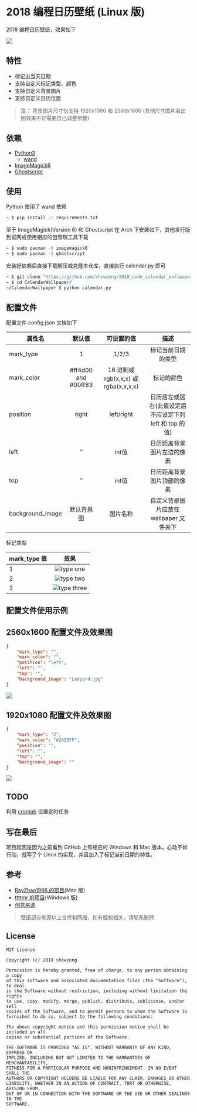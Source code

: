 # 2018 编程日历壁纸 (Linux 版)

2018 编程日历壁纸，效果如下

![](./READMEResource/2560.jpg)

## 特性

* 标记出当天日期
* 支持自定义标记类型、颜色
* 支持自定义背景图片
* 支持自定义日历位置

> 注： 背景图片尺寸仅支持 1920x1080 和 2560x1600 (其他尺寸图片若出图效果不好需要自己调整参数)

## 依赖

* [Python3](https://www.python.org)
  * [wand](https://github.com/dahlia/wand)
* [ImageMagick6](http://www.imagemagick.org)
* [Ghostscript](https://www.ghostscript.com/)

## 使用

Python 使用了 wand 依赖

``` bash
~ $ pip install -r requirements.txt
```
至于 ImageMagick(Version 6) 和 Ghostscript 在 Arch 下安装如下，其他发行版到官网或使用相应的包管理工具下载

``` bash
~ $ sudo pacman -S imagemagick6
~ $ sudo pacman -S ghostscript
```
安装好依赖后直接下载解压或克隆本仓库，直接执行 calendar.py 即可

``` bash
~ $ git clone "https://github.com/showzeng/2018_code_calendar_wallpaper_Linux" CalendarWallpaper
~ $ cd CalendarWallpaper/
~/CalendarWallpaper $ python calendar.py
```

## 配置文件

配置文件 config.json 文档如下

| 属性名             | 默认值 | 可设置的值 | 描述 |
| ----------------- |:-----:|:--------:|:---:|
| mark_type         | 1 | 1/2/3 | 标记当前日期的类型 |
| mark_color        | #ff4d00 and #00ff83 | 16 进制或 rgb(x,x,x) 或 rgba(x,x,x,x) | 标记的颜色 |
| position          | right | left/right | 日历居左或居右(此值设定后不应设定下列 left 和 top 的值) |
| left              | '' | int值 | 日历距离背景图片左边的像素 |
| top               | '' | int值 | 日历距离背景图片顶部的像素 |
| background_image  | 默认背景图 | 图片名称 | 自定义背景图片应放在 wallpaper 文件夹下 |

标记类型

| mark_type 值 | 效果 |
| ------------ |:---:|
| 1 | ![type one](./READMEResource/TypeOneMark.jpg) |
| 2 | ![type two](./READMEResource/TypeTwoMark.jpg) |
| 3 | ![type three](./READMEResource/TypeThreeMark.jpg) |

## 配置文件使用示例

**2560x1600 配置文件及效果图**
-------
``` json
{
	"mark_type": "",
	"mark_color": "",
	"position": "left",
	"left": "",
	"top": "",
	"background_image": "Leopard.jpg"
}
```
![](./READMEResource/2560.jpg)

**1920x1080 配置文件及效果图**
-------
``` json
{
	"mark_type": "2",
	"mark_color": "#2A2DFF",
	"position": "",
	"left": "",
	"top": "",
	"background_image": ""
}
```
![](./READMEResource/1920.jpg)

## TODO

利用 [crontab](http://linuxtools-rst.readthedocs.io/zh_CN/latest/tool/crontab.html) 设置定时任务

## 写在最后

项目起因是因为之前看到 GitHub 上有相应的 Windows 和 Mac 版本，心动不如行动，就写了个 Linux 的实现，并且加入了标记当前日期的特性。

## 参考

* [RayZhao1998 的项目](https://github.com/RayZhao1998/2018_code_calendar_wallpaper_MacOS)(Mac 版)
* [ttttmr 的项目](https://github.com/ttttmr/2018_code_calendar_wallpaper)(Windows 版)
* [创意来源](https://www.jianshu.com/p/912ce01d4752)

> 壁纸部分来源以上仓库和网络，如有版权相关，请联系删除

## License

```
MIT License

Copyright (c) 2018 showzeng

Permission is hereby granted, free of charge, to any person obtaining a copy
of this software and associated documentation files (the "Software"), to deal
in the Software without restriction, including without limitation the rights
to use, copy, modify, merge, publish, distribute, sublicense, and/or sell
copies of the Software, and to permit persons to whom the Software is
furnished to do so, subject to the following conditions:

The above copyright notice and this permission notice shall be included in all
copies or substantial portions of the Software.

THE SOFTWARE IS PROVIDED "AS IS", WITHOUT WARRANTY OF ANY KIND, EXPRESS OR
IMPLIED, INCLUDING BUT NOT LIMITED TO THE WARRANTIES OF MERCHANTABILITY,
FITNESS FOR A PARTICULAR PURPOSE AND NONINFRINGEMENT. IN NO EVENT SHALL THE
AUTHORS OR COPYRIGHT HOLDERS BE LIABLE FOR ANY CLAIM, DAMAGES OR OTHER
LIABILITY, WHETHER IN AN ACTION OF CONTRACT, TORT OR OTHERWISE, ARISING FROM,
OUT OF OR IN CONNECTION WITH THE SOFTWARE OR THE USE OR OTHER DEALINGS IN THE
SOFTWARE.
```